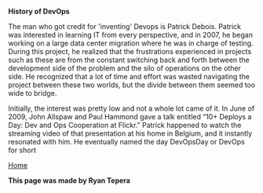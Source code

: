 **History of DevOps**

The man who got credit for 'inventing' Devops is Patrick Debois. Patrick was interested in learning IT from every perspective, and in 2007, he began working on a large data center migration where he was in charge of testing. During this project, he realized that the frustrations experienced in projects such as these are from the constant switching back and forth between the development side of the problem and the silo of operations on the other side. He recognized that a lot of time and effort was wasted navigating the project between these two worlds, but the divide between them seemed too wide to bridge.

Initially, the interest was pretty low and not a whole lot came of it. In June of 2009, John Allspaw and Paul Hammond gave a talk entitled “10+ Deploys a Day: Dev and Ops Cooperation at Flickr.” Patrick happened to watch the streaming video of that presentation at his home in Belgium, and it instantly resonated with him. He eventually named the day DevOpsDay or DevOps for short

[Home](index.md)

**This page was made by Ryan Tepera**
